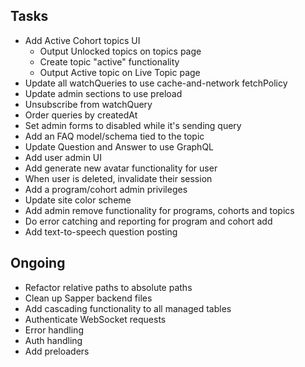 ## Tasks

- Add Active Cohort topics UI
  - Output Unlocked topics on topics page
  - Create topic "active" functionality
  - Output Active topic on Live Topic page
- Update all watchQueries to use cache-and-network fetchPolicy
- Update admin sections to use preload
- Unsubscribe from watchQuery
- Order queries by createdAt
- Set admin forms to disabled while it's sending query
- Add an FAQ model/schema tied to the topic
- Update Question and Answer to use GraphQL
- Add user admin UI
- Add generate new avatar functionality for user
- When user is deleted, invalidate their session
- Add a program/cohort admin privileges
- Update site color scheme
- Add admin remove functionality for programs, cohorts and topics
- Do error catching and reporting for program and cohort add
- Add text-to-speech question posting

## Ongoing

- Refactor relative paths to absolute paths
- Clean up Sapper backend files
- Add cascading functionality to all managed tables
- Authenticate WebSocket requests
- Error handling
- Auth handling
- Add preloaders 
